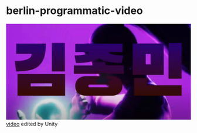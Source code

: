# berlin-programmatic-video
![render](https://github.com/npig/berlin-programmatic-video/blob/main/Screenshot.png)
[video](https://www.youtube.com/watch?v=2lXy39wxmmw&ab_channel=Cybermage) edited by Unity
